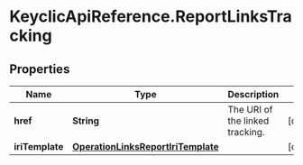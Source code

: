 # KeyclicApiReference.ReportLinksTracking

## Properties
Name | Type | Description | Notes
------------ | ------------- | ------------- | -------------
**href** | **String** | The URI of the linked tracking. | [optional] 
**iriTemplate** | [**OperationLinksReportIriTemplate**](OperationLinksReportIriTemplate.md) |  | [optional] 


